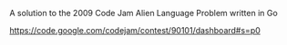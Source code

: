 A solution to the 2009 Code Jam Alien Language Problem written in Go

https://code.google.com/codejam/contest/90101/dashboard#s=p0
